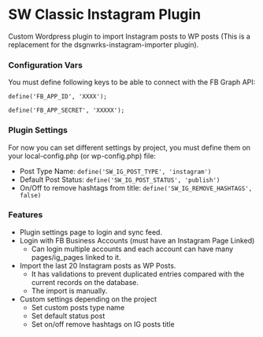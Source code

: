 # SW Classic Instagram Plugin

Custom Wordpress plugin to import Instagram posts to WP posts (This is a replacement for the dsgnwrks-instagram-importer plugin).

### Configuration Vars
You must define following keys to be able to connect with the FB Graph API:

`define('FB_APP_ID', 'XXXX');`

`define('FB_APP_SECRET', 'XXXXX');`

### Plugin Settings
 For now you can set different settings by project, you must define them on your local-config.php (or wp-config.php) file:
 
- Post Type Name: `define('SW_IG_POST_TYPE', 'instagram')`
- Default Post Status: `define('SW_IG_POST_STATUS', 'publish')`
- On/Off to remove hashtags from title: `define('SW_IG_REMOVE_HASHTAGS', false)`

### Features
- Plugin settings page to login and sync feed.
- Login with FB Business Accounts (must have an Instagram Page Linked)
    - Can login multiple accounts and each account can have many pages/ig_pages linked to it.
- Import the last 20 Instagram posts as WP Posts.
    - It has validations to prevent duplicated entries compared with the current records on the database.
    - The import is manually.
- Custom settings depending on the project
    - Set custom posts type name
    - Set default status post
    - Set on/off remove hashtags on IG posts title